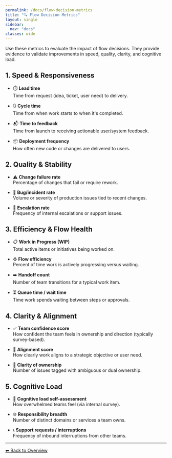 ```yaml
---
permalink: /docs/flow-decision-metrics
title: "🔍 Flow Decision Metrics"
layout: single
sidebar:
  nav: "docs"
classes: wide
---
```


Use these metrics to evaluate the impact of flow decisions. They provide evidence to validate improvements in speed, quality, clarity, and cognitive load.

## 1. Speed & Responsiveness

- ⏱️ **Lead time**  
  Time from request (idea, ticket, user need) to delivery.

- 🔃 **Cycle time**  
  Time from when work starts to when it's completed.

- 📬 **Time to feedback**  
  Time from launch to receiving actionable user/system feedback.

- 📦 **Deployment frequency**  
  How often new code or changes are delivered to users.

## 2. Quality & Stability

- ⚠️ **Change failure rate**  
  Percentage of changes that fail or require rework.

- 🐞 **Bug/incident rate**  
  Volume or severity of production issues tied to recent changes.

- 🚨 **Escalation rate**  
  Frequency of internal escalations or support issues.

## 3. Efficiency & Flow Health

- 📋 **Work in Progress (WIP)**  
  Total active items or initiatives being worked on.

- ♻️ **Flow efficiency**  
  Percent of time work is actively progressing versus waiting.

- ➡️ **Handoff count**  
  Number of team transitions for a typical work item.

- ⏳ **Queue time / wait time**  
  Time work spends waiting between steps or approvals.

## 4. Clarity & Alignment

- ✅ **Team confidence score**  
  How confident the team feels in ownership and direction (typically survey-based).

- 🧭 **Alignment score**  
  How clearly work aligns to a strategic objective or user need.

- 🧾 **Clarity of ownership**  
  Number of issues tagged with ambiguous or dual ownership.

## 5. Cognitive Load

- 🧠 **Cognitive load self-assessment**  
  How overwhelmed teams feel (via internal survey).

- 🌐 **Responsibility breadth**  
  Number of distinct domains or services a team owns.

- 📞 **Support requests / interruptions**  
  Frequency of inbound interruptions from other teams.

---

[⬅ Back to Overview](/docs/overview)
